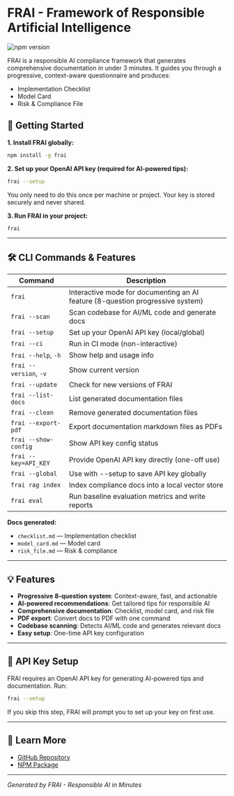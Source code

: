 # FRAI - Framework of Responsible Artificial Intelligence

![npm version](https://img.shields.io/npm/v/frai)

FRAI is a responsible AI compliance framework that generates comprehensive documentation in under 3 minutes. It guides you through a progressive, context-aware questionnaire and produces:
- Implementation Checklist
- Model Card
- Risk & Compliance File

## 🚀 Getting Started

**1. Install FRAI globally:**
```bash
npm install -g frai
```

**2. Set up your OpenAI API key (required for AI-powered tips):**
```bash
frai --setup
```
You only need to do this once per machine or project. Your key is stored securely and never shared.

**3. Run FRAI in your project:**
```bash
frai
```

---

## 🛠️ CLI Commands & Features

| Command                | Description |
|------------------------|-------------|
| `frai`                 | Interactive mode for documenting an AI feature (8-question progressive system) |
| `frai --scan`          | Scan codebase for AI/ML code and generate docs |
| `frai --setup`         | Set up your OpenAI API key (local/global) |
| `frai --ci`            | Run in CI mode (non-interactive) |
| `frai --help`, `-h`    | Show help and usage info |
| `frai --version`, `-v` | Show current version |
| `frai --update`        | Check for new versions of FRAI |
| `frai --list-docs`     | List generated documentation files |
| `frai --clean`         | Remove generated documentation files |
| `frai --export-pdf`    | Export documentation markdown files as PDFs |
| `frai --show-config`   | Show API key config status |
| `frai --key=API_KEY`   | Provide OpenAI API key directly (one-off use) |
| `frai --global`        | Use with --setup to save API key globally |
| `frai rag index`       | Index compliance docs into a local vector store |
| `frai eval`            | Run baseline evaluation metrics and write reports |

**Docs generated:**
- `checklist.md`      — Implementation checklist
- `model_card.md`     — Model card
- `risk_file.md`      — Risk & compliance

---

## 💡 Features
- **Progressive 8-question system**: Context-aware, fast, and actionable
- **AI-powered recommendations**: Get tailored tips for responsible AI
- **Comprehensive documentation**: Checklist, model card, and risk file
- **PDF export**: Convert docs to PDF with one command
- **Codebase scanning**: Detects AI/ML code and generates relevant docs
- **Easy setup**: One-time API key configuration

---

## 🔑 API Key Setup
FRAI requires an OpenAI API key for generating AI-powered tips and documentation. Run:
```bash
frai --setup
```
If you skip this step, FRAI will prompt you to set up your key on first use.

---

## 📖 Learn More
- [GitHub Repository](https://github.com/sebastianbuzdugan/frai)
- [NPM Package](https://www.npmjs.com/package/frai)

---

*Generated by FRAI - Responsible AI in Minutes* 
